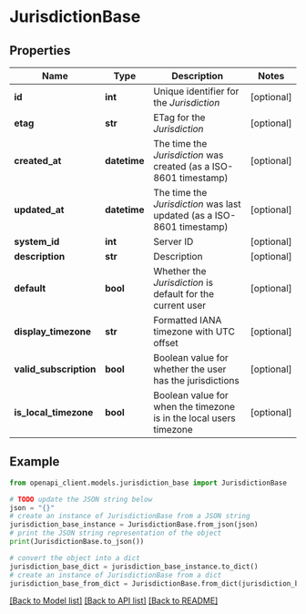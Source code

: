 # JurisdictionBase


## Properties

Name | Type | Description | Notes
------------ | ------------- | ------------- | -------------
**id** | **int** | Unique identifier for the *Jurisdiction* | [optional] 
**etag** | **str** | ETag for the *Jurisdiction* | [optional] 
**created_at** | **datetime** | The time the *Jurisdiction* was created (as a ISO-8601 timestamp) | [optional] 
**updated_at** | **datetime** | The time the *Jurisdiction* was last updated (as a ISO-8601 timestamp) | [optional] 
**system_id** | **int** | Server ID | [optional] 
**description** | **str** | Description | [optional] 
**default** | **bool** | Whether the *Jurisdiction* is default for the current user | [optional] 
**display_timezone** | **str** | Formatted IANA timezone with UTC offset | [optional] 
**valid_subscription** | **bool** | Boolean value for whether the user has the jurisdictions | [optional] 
**is_local_timezone** | **bool** | Boolean value for when the timezone is in the local users timezone | [optional] 

## Example

```python
from openapi_client.models.jurisdiction_base import JurisdictionBase

# TODO update the JSON string below
json = "{}"
# create an instance of JurisdictionBase from a JSON string
jurisdiction_base_instance = JurisdictionBase.from_json(json)
# print the JSON string representation of the object
print(JurisdictionBase.to_json())

# convert the object into a dict
jurisdiction_base_dict = jurisdiction_base_instance.to_dict()
# create an instance of JurisdictionBase from a dict
jurisdiction_base_from_dict = JurisdictionBase.from_dict(jurisdiction_base_dict)
```
[[Back to Model list]](../README.md#documentation-for-models) [[Back to API list]](../README.md#documentation-for-api-endpoints) [[Back to README]](../README.md)



